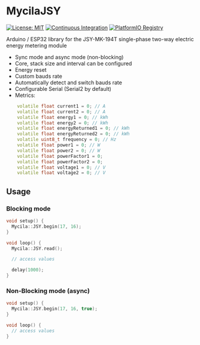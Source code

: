 # MycilaJSY

[![License: MIT](https://img.shields.io/badge/License-MIT-yellow.svg)](https://opensource.org/licenses/MIT)
[![Continuous Integration](https://github.com/mathieucarbou/MycilaJSY/actions/workflows/ci.yml/badge.svg)](https://github.com/mathieucarbou/MycilaJSY/actions/workflows/ci.yml)
[![PlatformIO Registry](https://badges.registry.platformio.org/packages/mathieucarbou/library/MycilaJSY.svg)](https://registry.platformio.org/libraries/mathieucarbou/MycilaJSY)

Arduino / ESP32 library for the JSY-MK-194T single-phase two-way electric energy metering module

- Sync mode and async mode (non-blocking)
- Core, stack size and interval can be configured
- Energy reset
- Custom bauds rate
- Automatically detect and switch bauds rate
- Configurable Serial (Serial2 by default)
- Metrics:

```c++
    volatile float current1 = 0; // A
    volatile float current2 = 0; // A
    volatile float energy1 = 0; // kWh
    volatile float energy2 = 0; // kWh
    volatile float energyReturned1 = 0; // kWh
    volatile float energyReturned2 = 0; // kWh
    volatile uint8_t frequency = 0; // Hz
    volatile float power1 = 0; // W
    volatile float power2 = 0; // W
    volatile float powerFactor1 = 0;
    volatile float powerFactor2 = 0;
    volatile float voltage1 = 0; // V
    volatile float voltage2 = 0; // V
```

## Usage

### Blocking mode

```c++
void setup() {
  Mycila::JSY.begin(17, 16);
}

void loop() {
  Mycila::JSY.read();

  // access values

  delay(1000);
}
```

### Non-Blocking mode (async)

```c++
void setup() {
  Mycila::JSY.begin(17, 16, true);
}

void loop() {
  // access values
}
```
